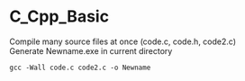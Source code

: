 # C_Cpp_Basic

Compile many source files at once (code.c, code.h, code2.c) <br>
Generate Newname.exe in current directory
```
gcc -Wall code.c code2.c -o Newname
```